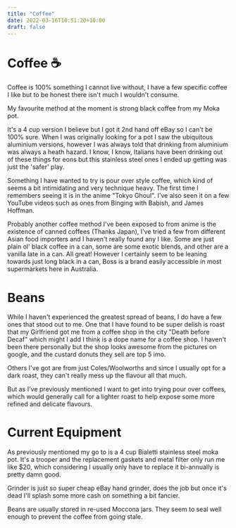 ```yaml
---
title: "Coffee"
date: 2022-03-16T10:51:20+10:00
draft: false
---
```


# Coffee ☕

Coffee is 100% something I cannot live without, I have a few specific coffee I like but to be honest there isn't much I wouldn't consume.

My favourite method at the moment is strong black coffee from my Moka pot.

It's a 4 cup version I believe but I got it 2nd hand off eBay so I can't be 100% sure. When I was originally looking for a pot I saw the ubiquitous aluminium versions, however I was always told that drinking from aluminium was always a heath hazard. I know, I know, Italians have been drinking out of these things for eons but this stainless steel ones I ended up getting was just the 'safer' play.

Something I have wanted to try is pour over style coffee, which kind of seems a bit intimidating and very technique heavy. The first time I remembers seeing it is in the anime "Tokyo Ghoul". I've also seen it on a few YouTube videos such as ones from Binging with Babish, and James Hoffman.

Probably another coffee method I've been exposed to from anime is the existence of canned coffees (Thanks Japan), I've tried a few from different Asian food importers and I haven't really found any I like. Some are just plain ol' black coffee in a can, some are some exotic blends, and other are a vanilla late in a can. All great! However I certainly seem to be leaning towards just long black in a can, Boss is a brand easily accessible in most supermarkets here in Australia.

# Beans 

While I haven't experienced the greatest spread of beans, I do have a few ones that stood out to me. One that I have found to be super delish is roast that my Girlfriend got me from a coffee shop in the city "Death before Decaf" which might I add I think is a dope name for a coffee shop. I haven't been there personally but the shop looks awesome from the pictures on google, and the custard donuts they sell are top 5 imo.

Others I've got are from just Coles/Woolworths and since I usually opt for a dark roast, they can't really mess up the flavour all that much.

But as I've previously mentioned I want to get into trying pour over coffees, which would generally call for a lighter roast to help expose some more refined and delicate flavours.

# Current Equipment
As previously mentioned my go to is a 4 cup Bialetti stainless steel moka pot. It's a trooper and the replacement gaskets and metal filter only run me like $20, which considering I usually only have to replace it bi-annually is pretty damn good.

Grinder is just so super cheap eBay hand grinder, does the job but once it's dead I'll splash some more cash on something a bit fancier.

Beans are usually stored in re-used Moccona jars. They seem to seal well enough to prevent the coffee from going stale.